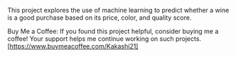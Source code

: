 This project explores the use of machine learning to predict whether a wine is a good purchase based on its price, color, and quality score.

Buy Me a Coffee:
If you found this project helpful, consider buying me a coffee! Your support helps me continue working on such projects. [https://www.buymeacoffee.com/Kakashi21]
